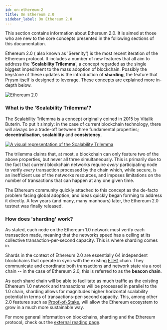 ```yaml
---
id: on-ethereum-2
title: On Ethereum 2.0
sidebar_label: On Ethereum 2.0
---
```

This section contains information about Ethereum 2.0. It is aimed at those who
are new to the core concepts presented in the following sections of this
documentation.

Ethereum 2.0 \( also known as 'Serenity'\) is the most recent iteration of the Ethereum protocol. It includes a number of new features that all aim to address the '**Scalability Trilemma**', a concept regarded as the single biggest impediment to the mass adoption of blockchain. Possibly the keystone of these updates is the introduction of **sharding**, the feature that Prysm itself is designed to leverage. These concepts are explained more in-depth below.

![Ethereum 2.0](/img/ethereum-2.0.png)

### What is the 'Scalability Trilemma'?

The Scalability Trilemma is a concept originally coined in 2015 by Vitalik Buterin. To put it simply: in the case of current blockchain technology, there will always be a trade-off between three fundamental properties; **decentralisation**, **scalability** and **consistency**.

[![A visual representation of the Scalability Trilemma](https://docs.ethhub.io/assets/images/dcs-triangle.png)](https://docs.ethhub.io/ethereum-roadmap/ethereum-2.0/sharding/#the-scalability-trilemma)

The trilemma claims that, at most, a blockchain can only feature two of the above properties, but never all three simultaneously. This is primarily due to the fact that current blockchain networks require _every_ participating node to verify _every_ transaction processed by the chain which, while secure, is an inefficient use of the networks resources, and imposes limitations on the number of transactions that can happen at any one given time.

The Ethereum community quickly attached to this concept as the de-facto problem facing global adoption, and ideas quickly began forming to address it directly. A few years \(and many, many manhours\) later, the Ethereum 2.0 testnet was finally released.  

### How does 'sharding' work?

As stated, each node on the Ethereum 1.0 network must verify each transaction made, meaning that the networks speed has a ceiling at its collective transaction-per-second capacity. This is where sharding comes in.

Shards in the context of Ethereum 2.0 are essentially 64 independent blockchains that operate in sync with the existing [ETH1](/docs/terminology#eth1) chain. They communicate and coordinate both transactions and network state via a root chain -- in the case of Ethereum 2.0, this is referred to as the **beacon chain**.

As each shard chain will be able to facilitate as much traffic as the existing Ethereum 1.0 network and transactions will be processed in parallel to the 1.0 chain, sharding allows for magnitudes higher horizontal scalability potential in terms of transactions-per-second capacity. This, among other 2.0 features such as [Proof-of-Stake](/docs/terminology#proof-of-stake-pos), will allow the Ethereum ecosystem to grow in a much more sustainable way.

For more general information on blockchains, sharding and the Ethereum protocol, check out the [external reading page](/docs/contribute/required-reading).
